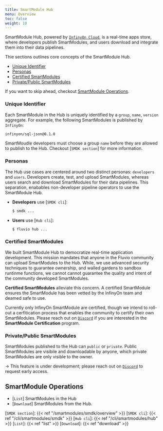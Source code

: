 ```yaml
---
title: SmartModule Hub
menu: Overview
toc: false
weight: 10
---
```


SmartModule Hub, powered by [`InfinyOn Cloud`], is a real-time apps store, where developers publish SmartModules, and users download and integrate them into their data pipelines. 

Thie sections outlines core concepts of the SmartModule Hub.
* [Unique Identifier](#unique-identifier)
* [Personas](#personas)
* [Certified SmartModules](#certified-smartmodules)
* [Private/Public SmartModules](#privatepublic-smartmodules)

If you want to skip ahead, checkout [SmartModule Operations](#smartmodule-operations). 

### Unique Identifier

Each SmartModule in the Hub is uniquely identified by a `group`, `name`, `version` aggregate. For example, the following SmartModules is published by `InfinyOn`:

```bash
infinyon/sql-json@0.1.0
```

SmartMoudle developers must choose a group `name` before they are allowed to publish to the Hub. Checkout [`SMDK section`] for more information. 

### Personas

The Hub use cases are centered around two distinct personas: `developers` and `users`. Developers create, test, and upload SmartModules, whereas users search and download SmartModules for their data pipelines. This separation, enabables non-developer pipeline operators to use the SmartModule Hub.

* **Developers** use [`SMDK cli`]: 

    ```bash
    $ smdk ...
    ```

* **Users** use [`Hub cli`]:

    ```bash
    $ fluvio hub ...
    ```

### Certified SmartModules

We built SmartModule Hub to democratize real-time application development. This mission mandates that anyone in the Fluvio community can upload SmartModules to the Hub. While, we use advanced security techniques to guarantee ownership, and walled gardens to sandbox runtinme functions, we cannot cannot guarantee the quality and intent of the community developed SmartModules.

**Certified SmartModules** alleviate this concern. A certified SmartModule ensures the SmartModule has been vetted by the InfinyOn team and deamed safe to use. 

Currently only InfinyOn SmartModule are certified, though we intend to roll-out a cerfitication process that enables the community to certify their own SmartModules. Please reach out on [`Discord`] if you are interested in the **SmartModule Certification** program.


### Private/Public SmartModules

SmartModules published to the Hub can `public` or `private`. Public SmartModules are visibile and downloadable by anyone, which private SmartModules are only visible to the owner. 

-> This feature is under development; please reach out on [`Discord`] to request early access.


## SmartModule Operations

* [`List`] SmartModules in the Hub
* [`Download`] SmartModules from the Hub.


[`InfinyOn Cloud`]: https://infinyon.cloud/
[`Discord`]: https://discord.gg/zHsWBt5Z2n
[`SMDK section`]: {{< ref "/smartmodules/smdk/overview" >}}
[`SMDK cli`]: {{< ref "/cli/smartmodules/smdk" >}}
[`Hub cli`]: {{< ref "/cli/smartmodules/hub" >}}
[`List`]: {{< ref "list" >}}
[`Download`]: {{< ref "download" >}}

